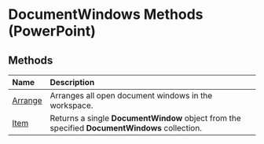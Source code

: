 
# DocumentWindows Methods (PowerPoint)

## Methods



|**Name**|**Description**|
|:-----|:-----|
| [Arrange](e816fc32-e26f-6a3a-8299-7db24588778f.md)|Arranges all open document windows in the workspace.|
| [Item](71e8ae25-8ef8-3495-c864-f8c0ea774f5e.md)|Returns a single  **DocumentWindow** object from the specified **DocumentWindows** collection.|
